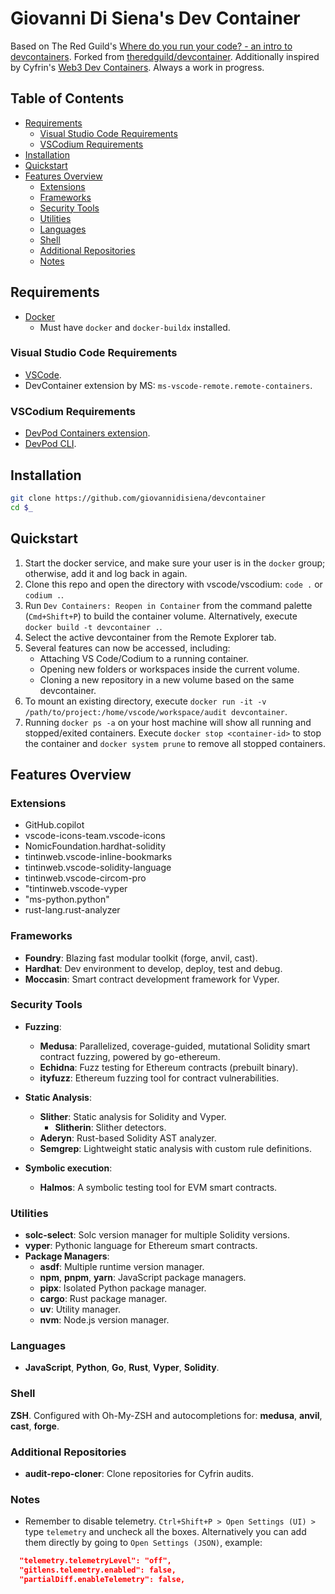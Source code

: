 # Giovanni Di Siena's Dev Container
Based on The Red Guild's [Where do you run your code? - an intro to devcontainers](https://blog.theredguild.org/where-do-you-run-your-code/). Forked from [theredguild/devcontainer](https://github.com/theredguild/devcontainer). Additionally inspired by Cyfrin's [Web3 Dev Containers](https://github.com/Cyfrin/web3-dev-containers/tree/main). Always a work in progress.

## Table of Contents
- [Requirements](#requirements)
   - [Visual Studio Code Requirements](#visual-studio-code-requirements)
   - [VSCodium Requirements](#vscodium-requirements)
- [Installation](#installation)
- [Quickstart](#quickstart)
- [Features Overview](#features-overview)
   - [Extensions](#extensions)
   - [Frameworks](#frameworks)
   - [Security Tools](#security-tools)
   - [Utilities](#utilities)
   - [Languages](#languages)
   - [Shell](#shell)
   - [Additional Repositories](#additional-repositories)
   - [Notes](#notes)

## Requirements
- [Docker](https://docs.docker.com/get-docker/)
   - Must have `docker` and `docker-buildx` installed.

### Visual Studio Code Requirements
- [VSCode](https://code.visualstudio.com/).
- DevContainer extension by MS: `ms-vscode-remote.remote-containers`.

### VSCodium Requirements
- [DevPod Containers extension](https://open-vsx.org/extension/3timeslazy/vscodium-devpodcontainers).
- [DevPod CLI](https://devpod.sh/docs/getting-started/install#optional-install-devpod-cli).

## Installation
```bash
git clone https://github.com/giovannidisiena/devcontainer
cd $_
```

## Quickstart
1. Start the docker service, and make sure your user is in the `docker` group;
   otherwise, add it and log back in again.
2. Clone this repo and open the directory with vscode/vscodium:
   `code .` or `codium .`.
3. Run `Dev Containers: Reopen in Container` from the command palette (`Cmd+Shift+P`) to build the container volume. Alternatively, execute `docker build -t devcontainer .`.
5. Select the active devcontainer from the Remote Explorer tab.
6. Several features can now be accessed, including:
   - Attaching VS Code/Codium to a running container.
   - Opening new folders or workspaces inside the current volume.
   - Cloning a new repository in a new volume based on the same devcontainer.
7. To mount an existing directory, execute `docker run -it -v /path/to/project:/home/vscode/workspace/audit devcontainer`.
8. Running `docker ps -a` on your host machine will show all running and stopped/exited containers. Execute `docker stop <container-id>` to stop the container and `docker system prune` to remove all stopped containers.

## Features Overview

### Extensions

- GitHub.copilot
- vscode-icons-team.vscode-icons
- NomicFoundation.hardhat-solidity
- tintinweb.vscode-inline-bookmarks
- tintinweb.vscode-solidity-language
- tintinweb.vscode-circom-pro
- "tintinweb.vscode-vyper
- "ms-python.python"
- rust-lang.rust-analyzer

### Frameworks
- **Foundry**: Blazing fast modular toolkit (forge, anvil, cast).
- **Hardhat**: Dev environment to develop, deploy, test and debug.
- **Moccasin**: Smart contract development framework for Vyper.

### Security Tools
- **Fuzzing**:
  - **Medusa**: Parallelized, coverage-guided, mutational Solidity smart contract fuzzing, powered by go-ethereum.
  - **Echidna**: Fuzz testing for Ethereum contracts (prebuilt binary).
  - **ityfuzz**: Ethereum fuzzing tool for contract vulnerabilities.

- **Static Analysis**:
  - **Slither**: Static analysis for Solidity and Vyper.
    - **Slitherin**: Slither detectors.
  - **Aderyn**: Rust-based Solidity AST analyzer.
  - **Semgrep**: Lightweight static analysis with custom rule definitions.

- **Symbolic execution**:
  - **Halmos**: A symbolic testing tool for EVM smart contracts.

### Utilities
- **solc-select**: Solc version manager for multiple Solidity versions.
- **vyper**: Pythonic language for Ethereum smart contracts.
- **Package Managers**:
  - **asdf**: Multiple runtime version manager.
  - **npm**, **pnpm**, **yarn**: JavaScript package managers.
  - **pipx**: Isolated Python package manager.
  - **cargo**: Rust package manager.
  - **uv**: Utility manager.
  - **nvm**: Node.js version manager.


### Languages
- **JavaScript**, **Python**, **Go**, **Rust**, **Vyper**, **Solidity**.

### Shell
**ZSH**. Configured with Oh-My-ZSH and autocompletions for: **medusa**, **anvil**, **cast**, **forge**.

### Additional Repositories
- **audit-repo-cloner**: Clone repositories for Cyfrin audits.

### Notes
- Remember to disable telemetry. `Ctrl+Shift+P > Open Settings (UI) >` type `telemetry` and uncheck
all the boxes. Alternatively you can add them directly by going to `Open Settings (JSON)`, example:
```json
  "telemetry.telemetryLevel": "off",
  "gitlens.telemetry.enabled": false,
  "partialDiff.enableTelemetry": false,
  ```
